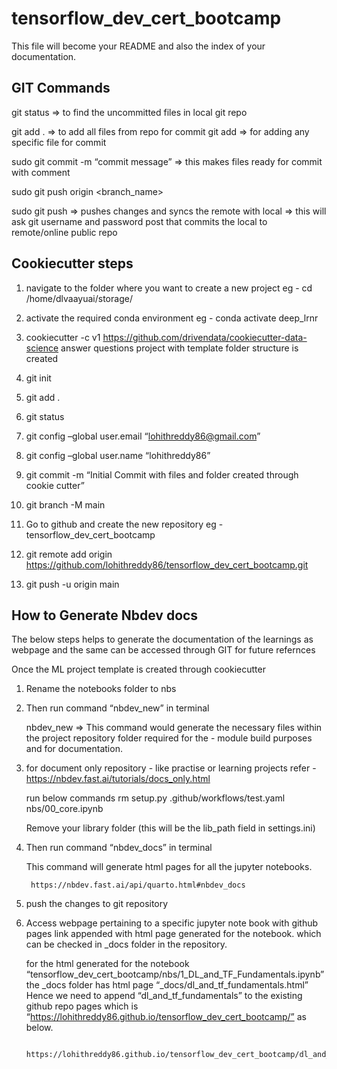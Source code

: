 # tensorflow_dev_cert_bootcamp


<!-- WARNING: THIS FILE WAS AUTOGENERATED! DO NOT EDIT! -->

This file will become your README and also the index of your
documentation.

## GIT Commands

git status =\> to find the uncommitted files in local git repo

git add . =\> to add all files from repo for commit git add
<specific file name> =\> for adding any specific file for commit

sudo git commit -m “commit message” =\> this makes files ready for
commit with comment

sudo git push origin <branch_name>

sudo git push =\> pushes changes and syncs the remote with local =\>
this will ask git username and password post that commits the local to
remote/online public repo

## Cookiecutter steps

1.  navigate to the folder where you want to create a new project eg -
    cd /home/dlvaayuai/storage/

2.  activate the required conda environment eg - conda activate
    deep_lrnr

3.  cookiecutter -c v1
    https://github.com/drivendata/cookiecutter-data-science answer
    questions project with template folder structure is created

4.  git init

5.  git add .

6.  git status

7.  git config –global user.email “lohithreddy86@gmail.com”

8.  git config –global user.name “lohithreddy86”

9.  git commit -m “Initial Commit with files and folder created through
    cookie cutter”

10. git branch -M main

11. Go to github and create the new repository eg -
    tensorflow_dev_cert_bootcamp

12. git remote add origin
    https://github.com/lohithreddy86/tensorflow_dev_cert_bootcamp.git

13. git push -u origin main

## How to Generate Nbdev docs

The below steps helps to generate the documentation of the learnings as
webpage and the same can be accessed through GIT for future refernces

Once the ML project template is created through cookiecutter

1.  Rename the notebooks folder to nbs

2.  Then run command “nbdev_new” in terminal

    nbdev_new =\> This command would generate the necessary files within
    the project repository folder required for the - module build
    purposes and for documentation.

3.  for document only repository - like practise or learning projects
    refer - https://nbdev.fast.ai/tutorials/docs_only.html

    run below commands rm setup.py .github/workflows/test.yaml
    nbs/00_core.ipynb

    Remove your library folder (this will be the lib_path field in
    settings.ini)

4.  Then run command “nbdev_docs” in terminal

    This command will generate html pages for all the jupyter notebooks.

         https://nbdev.fast.ai/api/quarto.html#nbdev_docs

5.  push the changes to git repository

6.  Access webpage pertaining to a specific jupyter note book with
    github pages link appended with html page generated for the
    notebook. which can be checked in \_docs folder in the repository.

    for the html generated for the notebook
    “tensorflow_dev_cert_bootcamp/nbs/1_DL_and_TF_Fundamentals.ipynb”
    the \_docs folder has html page “\_docs/dl_and_tf_fundamentals.html”
    Hence we need to append “dl_and_tf_fundamentals” to the existing
    github repo pages which is
    “https://lohithreddy86.github.io/tensorflow_dev_cert_bootcamp/” as
    below.

         https://lohithreddy86.github.io/tensorflow_dev_cert_bootcamp/dl_and_tf_fundamentals
